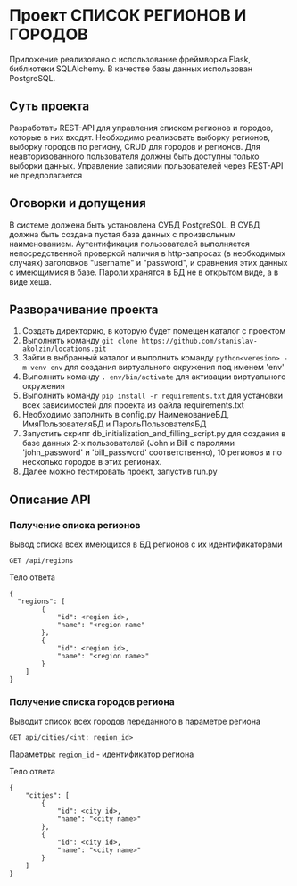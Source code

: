# Проект СПИСОК РЕГИОНОВ И ГОРОДОВ

Приложение реализовано с использование фреймворка Flask, библиотеки SQLAlchemy. В качестве базы данных использован PostgreSQL.

## Суть проекта
Разработать REST-API для управления списком регионов и городов, которые в них входят.
Необходимо реализовать выборку регионов, выборку городов по региону, CRUD для городов и регионов.
Для неавторизованного пользователя должны быть доступны только выборки данных.
Управление записями пользователей через REST-API не предполагается

## Оговорки и допущения
В системе должена быть установлена СУБД PostgreSQL.
В СУБД должна быть создана пустая база данных с произвольным наименованием.
Аутентификация пользователей выполняется непосредственной проверкой наличия в http-запросах (в необходимых случаях) заголовков "username" и "password",
и сравнения этих данных с имеющимися в базе.
Пароли хранятся в БД не в открытом виде, а в виде хеша.

## Разворачивание проекта
1. Создать директорию, в которую будет помещен каталог с проектом
2. Выполнить команду `git clone https://github.com/stanislav-akolzin/locations.git`
3. Зайти в выбранный каталог и выполнить команду `python<veresion> -m venv env` для создания виртуального окружения под именем 'env'
4. Выполнить команду `. env/bin/activate` для активации виртуального окружения
5. Выполнить команду `pip install -r requirements.txt` для установки всех зависимостей для проекта из файла requirements.txt
6. Необходимо заполнить в config.py НаименованиеБД, ИмяПользователяБД и ПарольПользователяБД
7. Запустить скрипт db_initialization_and_filling_script.py для создания в базе данных 2-х пользователей (John и Bill с паролями 'john_password' и 'bill_password'
соответственно), 10 регионов и по несколько городов в этих регионах.
8. Далее можно тестировать проект, запустив run.py

## Описание API

### Получение списка регионов
Вывод списка всех имеющихся в БД регионов с их идентификаторами

`GET /api/regions`

Тело ответа
```
{
  "regions": [
        {
            "id": <region id>,
            "name": "<region name"
        },
        {
            "id": <region id>,
            "name": "<region name>"
        }
    ]
}
```

### Получение списка городов региона
Выводит список всех городов переданного в параметре региона

`GET api/cities/<int: region_id>`

Параметры:
`region_id` - идентификатор региона

Тело ответа
```
{
    "cities": [
        {
            "id": <city id>,
            "name": "<city name>"
        },
        {
            "id": <city id>,
            "name": "<city name>"
        }
    ]
}
```
